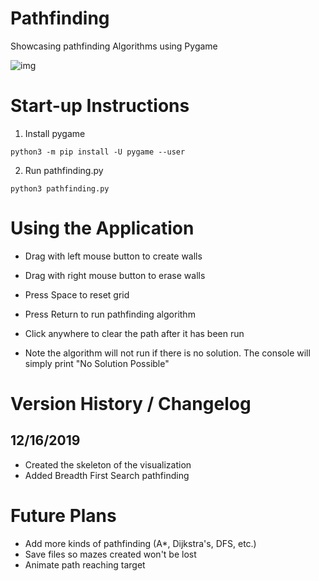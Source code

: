 # Pathfinding
Showcasing pathfinding Algorithms using Pygame

![img](https://i.imgur.com/brAlI2n.png)

# Start-up Instructions
1) Install pygame
```
python3 -m pip install -U pygame --user
```
2) Run pathfinding.py
```
python3 pathfinding.py
```

# Using the Application
- Drag with left mouse button to create walls
- Drag with right mouse button to erase walls
- Press Space to reset grid
- Press Return to run pathfinding algorithm
- Click anywhere to clear the path after it has been run

- Note the algorithm will not run if there is no solution. The console will simply print "No Solution Possible"

# Version History / Changelog

## 12/16/2019
- Created the skeleton of the visualization
- Added Breadth First Search pathfinding

# Future Plans
- Add more kinds of pathfinding (A*, Dijkstra's, DFS, etc.)
- Save files so mazes created won't be lost
- Animate path reaching target
